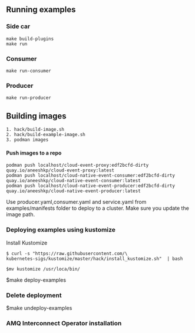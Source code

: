 ## Running examples

### Side car
```shell
make build-plugins
make run
```
### Consumer
```shell
make run-consumer
```
### Producer
```shell
make run-producer
```

## Building images 
```shell
1. hack/build-image.sh
2. hack/build-example-image.sh
3. podman images
```
#### Push images to a repo

```shell
podman push localhost/cloud-event-proxy:edf2bcfd-dirty quay.io/aneeshkp/cloud-event-proxy:latest
podman push localhost/cloud-native-event-consumer:edf2bcfd-dirty quay.io/aneeshkp/cloud-native-event-consumer:latest
podman push localhost/cloud-native-event-producer:edf2bcfd-dirty quay.io/aneeshkp/cloud-native-event-producer:latest
```

Use producer.yaml,consumer.yaml and service.yaml from examples/manifests folder to deploy to a cluster.
Make sure you update the image path.


### Deploying examples using kustomize

Install Kustomize
``` 
$ curl -s "https://raw.githubusercontent.com/\
kubernetes-sigs/kustomize/master/hack/install_kustomize.sh"  | bash
 
$mv kustomize /usr/loca/bin/

```
$make deploy-examples

### Delete deployment 
$make undeploy-examples

### AMQ Interconnect Operator installation

